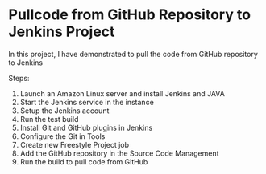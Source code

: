 # Pullcode from GitHub Repository to Jenkins Project
In this project, I have demonstrated to pull the code from GitHub repository to Jenkins

Steps:
1. Launch an Amazon Linux server and install Jenkins and JAVA
2. Start the Jenkins service in the instance
3. Setup the Jenkins account
4. Run the test build
5. Install Git and GitHub plugins in Jenkins
6. Configure the Git in Tools
7. Create new Freestyle Project job
8. Add the GitHub repository in the Source Code Management
9. Run the build to pull code from GitHub
